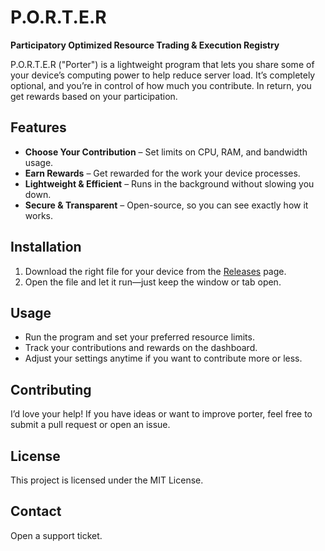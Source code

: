 # P.O.R.T.E.R

**Participatory Optimized Resource Trading & Execution Registry**

P.O.R.T.E.R ("Porter") is a lightweight program that lets you share some of your device’s computing power to help reduce server load. It’s completely optional, and you’re in control of how much you contribute. In return, you get rewards based on your participation.

## Features
- **Choose Your Contribution** – Set limits on CPU, RAM, and bandwidth usage.
- **Earn Rewards** – Get rewarded for the work your device processes.
- **Lightweight & Efficient** – Runs in the background without slowing you down.
- **Secure & Transparent** – Open-source, so you can see exactly how it works.

## Installation
1. Download the right file for your device from the [Releases](https://github.com/yourusername/porter/releases) page.
2. Open the file and let it run—just keep the window or tab open.

## Usage
- Run the program and set your preferred resource limits.
- Track your contributions and rewards on the dashboard.
- Adjust your settings anytime if you want to contribute more or less.

## Contributing
I’d love your help! If you have ideas or want to improve porter, feel free to submit a pull request or open an issue.

## License
This project is licensed under the MIT License.

## Contact
Open a support ticket.
